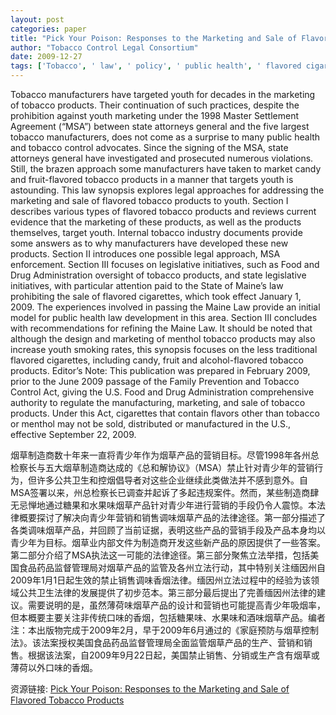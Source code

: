 ```yaml
---
layout: post
categories: paper
title: "Pick Your Poison: Responses to the Marketing and Sale of Flavored Tobacco Products"
author: "Tobacco Control Legal Consortium"
date: 2009-12-27
tags: ['Tobacco', ' law', ' policy', ' public health', ' flavored cigarettes', ' smoking', ' tobacco', ' tobacco regulation', ' tobacco products', ' candy cigarettes']
---
```


Tobacco manufacturers have targeted youth for decades in the marketing of tobacco products.  Their continuation of such practices, despite the prohibition against youth marketing under the 1998 Master Settlement Agreement (“MSA”) between state attorneys general and the five largest tobacco manufacturers, does not come as a surprise to many public health and tobacco control advocates.  Since the signing of the MSA, state attorneys general have investigated and prosecuted numerous violations.  Still, the brazen approach some manufacturers have taken to market candy and fruit-flavored tobacco products in a manner that targets youth is astounding.  This law synopsis explores legal approaches for addressing the marketing and sale of flavored tobacco products to youth.  Section I describes various types of flavored tobacco products and reviews current evidence that the marketing of these products, as well as the products themselves, target youth.  Internal tobacco industry documents provide some answers as to why manufacturers have developed these new products.  Section II introduces one possible legal approach, MSA enforcement.   Section III focuses on legislative initiatives, such as Food and Drug Administration oversight of tobacco products, and state legislative initiatives, with particular attention paid to the State of Maine’s law prohibiting the sale of flavored cigarettes, which took effect January 1, 2009.  The experiences involved in passing the Maine Law provide an initial model for public health law development in this area.  Section III concludes with recommendations for refining the Maine Law.  It should be noted that although the design and marketing of menthol tobacco products may also increase youth smoking rates, this synopsis focuses on the less traditional flavored cigarettes, including candy, fruit and alcohol-flavored tobacco products. Editor’s Note:  This publication was prepared in February 2009, prior to the June 2009 passage of the Family Prevention and Tobacco Control Act, giving the U.S. Food and Drug Administration comprehensive authority to regulate the manufacturing, marketing, and sale of tobacco products.  Under this Act, cigarettes that contain flavors other than tobacco or menthol may not be sold, distributed or manufactured in the U.S., effective September 22, 2009.

烟草制造商数十年来一直将青少年作为烟草产品的营销目标。尽管1998年各州总检察长与五大烟草制造商达成的《总和解协议》（MSA）禁止针对青少年的营销行为，但许多公共卫生和控烟倡导者对这些企业继续此类做法并不感到意外。自MSA签署以来，州总检察长已调查并起诉了多起违规案件。然而，某些制造商肆无忌惮地通过糖果和水果味烟草产品针对青少年进行营销的手段仍令人震惊。本法律概要探讨了解决向青少年营销和销售调味烟草产品的法律途径。第一部分描述了各类调味烟草产品，并回顾了当前证据，表明这些产品的营销手段及产品本身均以青少年为目标。烟草业内部文件为制造商开发这些新产品的原因提供了一些答案。第二部分介绍了MSA执法这一可能的法律途径。第三部分聚焦立法举措，包括美国食品药品监督管理局对烟草产品的监管及各州立法行动，其中特别关注缅因州自2009年1月1日起生效的禁止销售调味香烟法律。缅因州立法过程中的经验为该领域公共卫生法律的发展提供了初步范本。第三部分最后提出了完善缅因州法律的建议。需要说明的是，虽然薄荷味烟草产品的设计和营销也可能提高青少年吸烟率，但本概要主要关注非传统口味的香烟，包括糖果味、水果味和酒味烟草产品。编者注：本出版物完成于2009年2月，早于2009年6月通过的《家庭预防与烟草控制法》。该法案授权美国食品药品监督管理局全面监管烟草产品的生产、营销和销售。根据该法案，自2009年9月22日起，美国禁止销售、分销或生产含有烟草或薄荷以外口味的香烟。

资源链接: [Pick Your Poison: Responses to the Marketing and Sale of Flavored Tobacco Products](https://papers.ssrn.com/sol3/papers.cfm?abstract_id=1527592)
